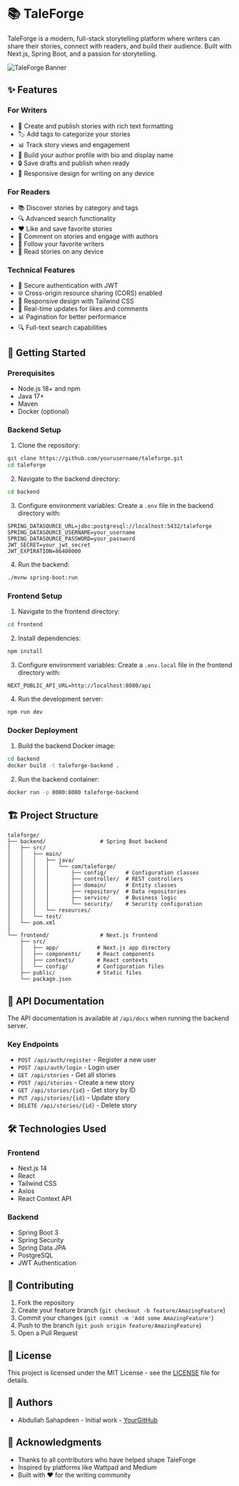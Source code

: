 # 📚 TaleForge

TaleForge is a modern, full-stack storytelling platform where writers can share their stories, connect with readers, and build their audience. Built with Next.js, Spring Boot, and a passion for storytelling.

![TaleForge Banner](https://tale-forge.vercel.app/banner.png)

## ✨ Features

### For Writers

- 📝 Create and publish stories with rich text formatting
- 🏷️ Add tags to categorize your stories
- 📊 Track story views and engagement
- 👥 Build your author profile with bio and display name
- 🔒 Save drafts and publish when ready
- 📱 Responsive design for writing on any device

### For Readers

- 📚 Discover stories by category and tags
- 🔍 Advanced search functionality
- ❤️ Like and save favorite stories
- 💬 Comment on stories and engage with authors
- 👤 Follow your favorite writers
- 📱 Read stories on any device

### Technical Features

- 🔐 Secure authentication with JWT
- 🌐 Cross-origin resource sharing (CORS) enabled
- 📱 Responsive design with Tailwind CSS
- 🔄 Real-time updates for likes and comments
- 📊 Pagination for better performance
- 🔍 Full-text search capabilities

## 🚀 Getting Started

### Prerequisites

- Node.js 18+ and npm
- Java 17+
- Maven
- Docker (optional)

### Backend Setup

1. Clone the repository:

```bash
git clone https://github.com/yourusername/taleforge.git
cd taleforge
```

2. Navigate to the backend directory:

```bash
cd backend
```

3. Configure environment variables:
   Create a `.env` file in the backend directory with:

```env
SPRING_DATASOURCE_URL=jdbc:postgresql://localhost:5432/taleforge
SPRING_DATASOURCE_USERNAME=your_username
SPRING_DATASOURCE_PASSWORD=your_password
JWT_SECRET=your_jwt_secret
JWT_EXPIRATION=86400000
```

4. Run the backend:

```bash
./mvnw spring-boot:run
```

### Frontend Setup

1. Navigate to the frontend directory:

```bash
cd frontend
```

2. Install dependencies:

```bash
npm install
```

3. Configure environment variables:
   Create a `.env.local` file in the frontend directory with:

```env
NEXT_PUBLIC_API_URL=http://localhost:8080/api
```

4. Run the development server:

```bash
npm run dev
```

### Docker Deployment

1. Build the backend Docker image:

```bash
cd backend
docker build -t taleforge-backend .
```

2. Run the backend container:

```bash
docker run -p 8080:8080 taleforge-backend
```

## 🏗️ Project Structure

```
taleforge/
├── backend/                 # Spring Boot backend
│   ├── src/
│   │   ├── main/
│   │   │   ├── java/
│   │   │   │   └── com/taleforge/
│   │   │   │       ├── config/      # Configuration classes
│   │   │   │       ├── controller/  # REST controllers
│   │   │   │       ├── domain/      # Entity classes
│   │   │   │       ├── repository/  # Data repositories
│   │   │   │       ├── service/     # Business logic
│   │   │   │       └── security/    # Security configuration
│   │   │   └── resources/
│   │   └── test/
│   └── pom.xml
│
└── frontend/                # Next.js frontend
    ├── src/
    │   ├── app/            # Next.js app directory
    │   ├── components/     # React components
    │   ├── contexts/       # React contexts
    │   └── config/         # Configuration files
    ├── public/             # Static files
    └── package.json
```

## 🔧 API Documentation

The API documentation is available at `/api/docs` when running the backend server.

### Key Endpoints

- `POST /api/auth/register` - Register a new user
- `POST /api/auth/login` - Login user
- `GET /api/stories` - Get all stories
- `POST /api/stories` - Create a new story
- `GET /api/stories/{id}` - Get story by ID
- `PUT /api/stories/{id}` - Update story
- `DELETE /api/stories/{id}` - Delete story

## 🛠️ Technologies Used

### Frontend

- Next.js 14
- React
- Tailwind CSS
- Axios
- React Context API

### Backend

- Spring Boot 3
- Spring Security
- Spring Data JPA
- PostgreSQL
- JWT Authentication

## 🤝 Contributing

1. Fork the repository
2. Create your feature branch (`git checkout -b feature/AmazingFeature`)
3. Commit your changes (`git commit -m 'Add some AmazingFeature'`)
4. Push to the branch (`git push origin feature/AmazingFeature`)
5. Open a Pull Request

## 📝 License

This project is licensed under the MIT License - see the [LICENSE](LICENSE) file for details.

## 👥 Authors

- Abdullah Sahapdeen - Initial work - [YourGitHub](https://github.com/asahapde)

## 🙏 Acknowledgments

- Thanks to all contributors who have helped shape TaleForge
- Inspired by platforms like Wattpad and Medium
- Built with ❤️ for the writing community
